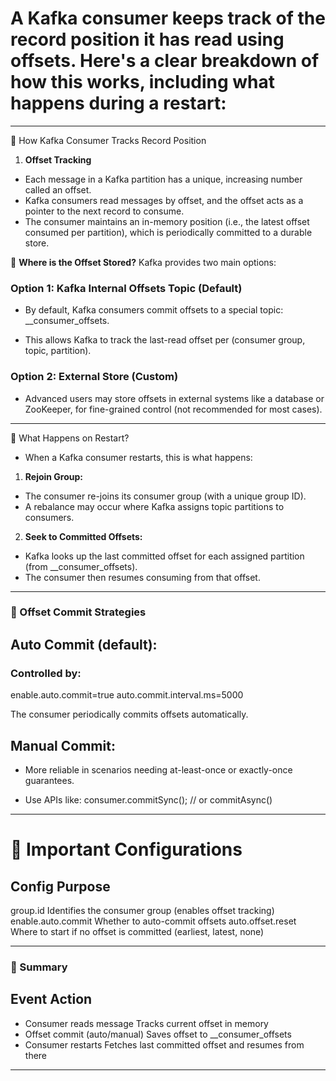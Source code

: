 # A Kafka consumer keeps track of the record position it has read using offsets. Here's a clear breakdown of how this works, including what happens during a restart:


---

🔹 How Kafka Consumer Tracks Record Position

1. **Offset Tracking**
   
* Each message in a Kafka partition has a unique, increasing number called an offset.
* Kafka consumers read messages by offset, and the offset acts as a pointer to the next record to consume.
* The consumer maintains an in-memory position (i.e., the latest offset consumed per partition), which is periodically committed to a durable store.

🔹 **Where is the Offset Stored?**
Kafka provides two main options:

### Option 1: Kafka Internal Offsets Topic (Default)

* By default, Kafka consumers commit offsets to a special topic: __consumer_offsets.

* This allows Kafka to track the last-read offset per (consumer group, topic, partition).


### Option 2: External Store (Custom)

* Advanced users may store offsets in external systems like a database or ZooKeeper, for fine-grained control (not recommended for most cases).



---

🔄 What Happens on Restart?

* When a Kafka consumer restarts, this is what happens:

1. **Rejoin Group:**

* The consumer re-joins its consumer group (with a unique group ID).
* A rebalance may occur where Kafka assigns topic partitions to consumers.

2. **Seek to Committed Offsets:**

* Kafka looks up the last committed offset for each assigned partition (from __consumer_offsets).
* The consumer then resumes consuming from that offset.

---

### 🔧 Offset Commit Strategies

## Auto Commit (default):

### Controlled by:

enable.auto.commit=true
auto.commit.interval.ms=5000

The consumer periodically commits offsets automatically.


## Manual Commit:

* More reliable in scenarios needing at-least-once or exactly-once guarantees.

* Use APIs like:
consumer.commitSync(); // or commitAsync()

---

# 📌 Important Configurations

## Config	                Purpose

group.id	                Identifies the consumer group (enables offset tracking)
enable.auto.commit	      Whether to auto-commit offsets
auto.offset.reset	        Where to start if no offset is committed (earliest, latest, none)

---

### 🧠 Summary

## Event	Action

* Consumer reads message	Tracks current offset in memory
* Offset commit (auto/manual)	Saves offset to __consumer_offsets
* Consumer restarts	Fetches last committed offset and resumes from there
---


